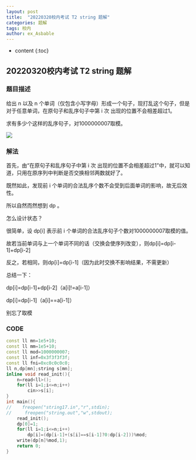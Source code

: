 ```yaml
---
layout: post
title:  "20220320校内考试 T2 string 题解"
categories: 题解
tags: 校内
author: ex_Asbable
---
```


* content
{:toc}

## 20220320校内考试 T2 string 题解

### 题目描述

给出 n 以及 n 个单词（仅包含小写字母）形成一个句子，现打乱这个句子，但是对于任意单词，在原句子和乱序句子中第 i 次 出现的位置不会相差超过1。

求有多少个这样的乱序句子，对1000000007取模。

![](http://latex.codecogs.com/gif.latex?n\le100000)

### 解法

首先，由“在原句子和乱序句子中第 i 次 出现的位置不会相差超过1”中，就可以知道，只用在原序列中判断是否交换相邻两数就好了。

既然如此，发现前 i 个单词的合法乱序个数不会受到后面单词的影响，故无后效性。

所以自然而然想到 dp 。

怎么设计状态？

很简单，设 dp\[i\] 表示前 i 个单词的合法乱序句子个数对1000000007取模的值。

故若当前单词与上一个单词不同的话（交换会使序列改变），则dp\[i\]=dp\[i-1\]+dp\[i-2\]

反之，若相同，则dp\[i\]=dp\[i-1\]（因为此时交换不影响结果，不需更新）

总结一下：

dp\[i\]=dp\[i-1\]+dp\[i-2\]（a\[i\]!=a\[i-1\]）

dp\[i\]=dp\[i-1\]（a\[i\]==a\[i-1\]）

别忘了取模

### CODE

```cpp
const ll mn=1e5+10;
const ll mm=1e5+10;
const ll mod=1000000007;
const ll inf=0x3f3f3f3f;
const ll fni=0xc0c0c0c0;
ll n,dp[mn];string s[mn];
inline void read_init(){
    n=read<ll>();
    for(ll i=1;i<=n;i++)
        cin>>s[i];
}
int main(){
//    freopen("string17.in","r",stdin);
//     freopen("string.out","w",stdout);
    read_init();
    dp[0]=1;
    for(ll i=1;i<=n;i++)
        dp[i]=(dp[i-1]+(s[i]==s[i-1]?0:dp[i-2]))%mod;
    write(dp[n]%mod,1);
    return 0;
}
```


